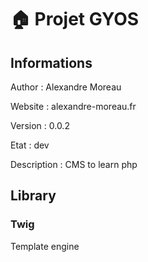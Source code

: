 :house: Projet GYOS
==


Informations
-

Author : Alexandre Moreau

Website : alexandre-moreau.fr

Version : 0.0.2

Etat : dev

Description : CMS to learn php

Library
-

### Twig #

Template engine

